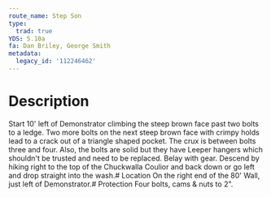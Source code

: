 ```yaml
---
route_name: Step Son
type:
  trad: true
YDS: 5.10a
fa: Dan Briley, George Smith
metadata:
  legacy_id: '112246462'
---
```

# Description
Start 10' left of Demonstrator climbing the steep brown face past two bolts to a ledge. Two more bolts on the next steep brown face with crimpy holds lead to a crack out of a triangle shaped pocket. The crux is between bolts three and four. Also, the bolts are solid but they have Leeper hangers which shouldn't be trusted and need to be replaced. Belay with gear. Descend by hiking right to the top of the Chuckwalla Coulior and back down or go left and drop straight into the wash.# Location
On the right end of the 80' Wall, just left of Demonstrator.# Protection
Four bolts, cams & nuts to 2".